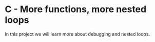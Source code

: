 # C - More functions, more nested loops
In this project we will learn more about debugging and nested loops.
